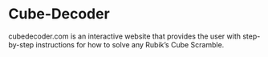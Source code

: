 # Cube-Decoder
cubedecoder.com is an interactive website that provides the user with step-by-step instructions for how to solve any Rubik’s Cube Scramble.
